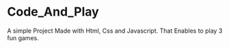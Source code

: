 # Code_And_Play
A simple Project Made with Html, Css and Javascript. That Enables to play 3 fun games.
